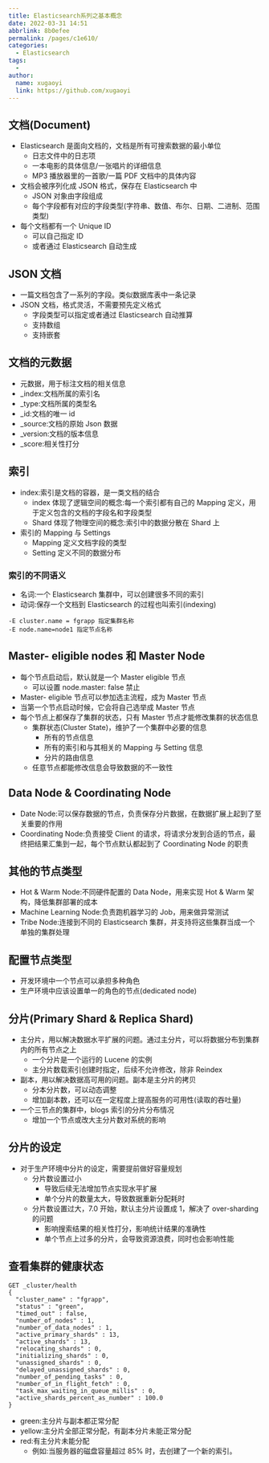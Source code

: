 ```yaml
---
title: Elasticsearch系列之基本概念
date: 2022-03-31 14:51
abbrlink: 8b0efee
permalink: /pages/c1e610/
categories: 
  - Elasticsearch
tags: 
  - 
author: 
  name: xugaoyi
  link: https://github.com/xugaoyi
---
```

## 文档(Document)
- Elasticsearch 是面向文档的，文档是所有可搜索数据的最小单位
    - 日志文件中的日志项
    - 一本电影的具体信息/一张唱片的详细信息
    - MP3 播放器里的一首歌/一篇 PDF 文档中的具体内容
- 文档会被序列化成 JSON 格式，保存在 Elasticsearch 中
    - JSON 对象由字段组成
    - 每个字段都有对应的字段类型(字符串、数值、布尔、日期、二进制、范围类型)
- 每个文档都有一个 Unique ID
    - 可以自己指定 ID
    - 或者通过 Elasticsearch 自动生成
## JSON 文档
- 一篇文档包含了一系列的字段。类似数据库表中一条记录
- JSON 文档，格式灵活，不需要预先定义格式
    - 字段类型可以指定或者通过 Elasticsearch 自动推算
    - 支持数组
    - 支持嵌套
## 文档的元数据
- 元数据，用于标注文档的相关信息
- _index:文档所属的索引名
- _type:文档所属的类型名
- _id:文档的唯一 id
- _source:文档的原始 Json 数据
- _version:文档的版本信息
- _score:相关性打分
## 索引
- index:索引是文档的容器，是一类文档的结合
    - index 体现了逻辑空间的概念:每一个索引都有自己的 Mapping 定义，用于定义包含的文档的字段名和字段类型
    - Shard 体现了物理空间的概念:索引中的数据分散在 Shard 上
- 索引的 Mapping 与 Settings
    - Mapping 定义文档字段的类型
    - Setting 定义不同的数据分布
### 索引的不同语义
- 名词:一个 Elasticsearch 集群中，可以创建很多不同的索引
- 动词:保存一个文档到 Elasticsearch 的过程也叫索引(indexing)
```
-E cluster.name = fgrapp 指定集群名称
-E node.name=node1 指定节点名称
```
## Master- eligible nodes 和 Master Node
- 每个节点启动后，默认就是一个 Master eligible 节点
    - 可以设置 node.master: false 禁止
- Master- eligible 节点可以参加选主流程，成为 Master 节点
- 当第一个节点启动时候，它会将自己选举成 Master 节点
- 每个节点上都保存了集群的状态，只有 Master 节点才能修改集群的状态信息
    - 集群状态(Cluster State)，维护了一个集群中必要的信息
        - 所有的节点信息
        - 所有的索引和与其相关的 Mapping 与 Setting 信息
        - 分片的路由信息
    - 任意节点都能修改信息会导致数据的不一致性
## Data Node & Coordinating Node
- Date Node:可以保存数据的节点，负责保存分片数据，在数据扩展上起到了至关重要的作用
- Coordinating Node:负责接受 Client 的请求，将请求分发到合适的节点，最终把结果汇集到一起，每个节点默认都起到了 Coordinating Node 的职责
## 其他的节点类型
- Hot & Warm Node:不同硬件配置的 Data Node，用来实现 Hot & Warm 架构，降低集群部署的成本
- Machine Learning Node:负责跑机器学习的 Job，用来做异常测试
- Tribe Node:连接到不同的 Elasticsearch 集群，并支持将这些集群当成一个单独的集群处理
## 配置节点类型
- 开发环境中一个节点可以承担多种角色
- 生产环境中应该设置单一的角色的节点(dedicated node)
## 分片(Primary Shard & Replica Shard)
- 主分片，用以解决数据水平扩展的问题。通过主分片，可以将数据分布到集群内的所有节点之上
    - 一个分片是一个运行的 Lucene 的实例
    - 主分片数载索引创建时指定，后续不允许修改，除非 Reindex
- 副本，用以解决数据高可用的问题。副本是主分片的拷贝
    - 分本分片数，可以动态调整
    - 增加副本数，还可以在一定程度上提高服务的可用性(读取的吞吐量)
- 一个三节点的集群中，blogs 索引的分片分布情况
    - 增加一个节点或改大主分片数对系统的影响
## 分片的设定
- 对于生产环境中分片的设定，需要提前做好容量规划
    - 分片数设置过小
        - 导致后续无法增加节点实现水平扩展
        - 单个分片的数量太大，导致数据重新分配耗时
    - 分片数设置过大，7.0 开始，默认主分片设置成 1，解决了 over-sharding 的问题
        - 影响搜索结果的相关性打分，影响统计结果的准确性
        - 单个节点上过多的分片，会导致资源浪费，同时也会影响性能
## 查看集群的健康状态
```
GET _cluster/health
{
  "cluster_name" : "fgrapp",
  "status" : "green",
  "timed_out" : false,
  "number_of_nodes" : 1,
  "number_of_data_nodes" : 1,
  "active_primary_shards" : 13,
  "active_shards" : 13,
  "relocating_shards" : 0,
  "initializing_shards" : 0,
  "unassigned_shards" : 0,
  "delayed_unassigned_shards" : 0,
  "number_of_pending_tasks" : 0,
  "number_of_in_flight_fetch" : 0,
  "task_max_waiting_in_queue_millis" : 0,
  "active_shards_percent_as_number" : 100.0
}
```
- green:主分片与副本都正常分配
- yellow:主分片全部正常分配，有副本分片未能正常分配
- red:有主分片未能分配
    - 例如:当服务器的磁盘容量超过 85% 时，去创建了一个新的索引。

